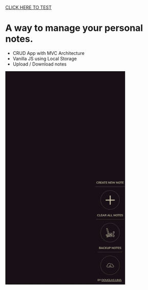 [CLICK HERE TO TEST](https://rememorari.com/)

# A way to manage your personal notes.

* CRUD App with MVC Architecture
* Vanilla JS using Local Storage
* Upload / Download notes

![](https://github.com/dslbit/reMemorari/blob/master/demo.gif)
